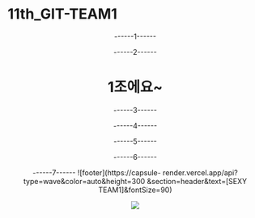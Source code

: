 # 11th_GIT-TEAM1
<div align="center">
------1------



------2------
# 1조에요~


------3------



------4------



------5------



------6------



------7------
![footer](https://capsule- render.vercel.app/api?type=wave&color=auto&height=300 &section=header&text=[SEXY TEAM1]&fontSize=90)

<img src="https://capsule- render.vercel.app/api?type=wave&color=auto&height=300 &section=header& text=[SEXY TEAM1]&fontSize=90" />

</div>